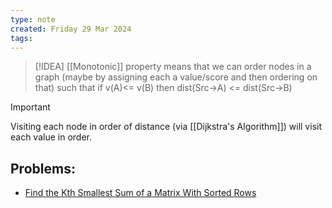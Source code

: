 ```yaml
---
type: note
created: Friday 29 Mar 2024
tags: 
---
```

> [!IDEA]
> [[Monotonic]] property means that we can order nodes in a graph (maybe by assigning each a value/score and then ordering on that) such that if v(A)<= v(B) then dist(Src->A) <= dist(Src->B)

> [!Important]
> Visiting each node in order of distance (via [[Dijkstra's Algorithm]]) will visit each value in order.


## Problems:
- [Find the Kth Smallest Sum of a Matrix With Sorted Rows](https://leetcode.com/problems/find-the-kth-smallest-sum-of-a-matrix-with-sorted-rows/)